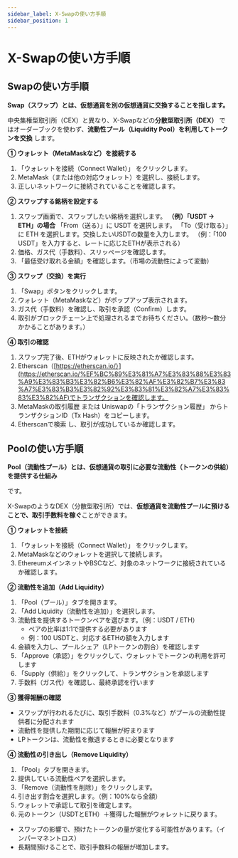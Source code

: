 ```yaml
---
sidebar_label: X-Swapの使い方手順
sidebar_position: 1
---
```


# X-Swapの使い方手順

## Swapの使い方手順

**Swap（スワップ）とは、仮想通貨を別の仮想通貨に交換することを指します。**

中央集権型取引所（CEX）と異なり、X-Swapなどの**分散型取引所（DEX）** ではオーダーブックを使わず、**流動性プール（Liquidity Pool）を利用してトークンを交換** します。

**① ウォレット（MetaMaskなど）を接続する**

1. 「ウォレットを接続（Connect Wallet）」 をクリックします。
2. MetaMask（または他の対応ウォレット）を選択し、接続します。
3. 正しいネットワークに接続されていることを確認します。

**② スワップする銘柄を設定する**

1. スワップ画面で、スワップしたい銘柄を選択します。
**（例）「USDT → ETH」の場合**
「From（送る）」に USDT を選択します。
「To（受け取る）」に ETH を選択します。交換したいUSDTの数量を入力します。
（例：「100 USDT」を入力すると、レートに応じたETHが表示される）
2. 価格、ガス代（手数料）、スリッページを確認します。
3. 「最低受け取れる金額」を確認します。（市場の流動性によって変動）

**③ スワップ（交換）を実行**

1. 「Swap」ボタンをクリックします。
2. ウォレット（MetaMaskなど）がポップアップ表示されます。
3. ガス代（手数料）を確認し、取引を承認（Confirm）します。
4. 取引がブロックチェーン上で処理されるまでお待ちください。（数秒～数分かかることがあります。）

**④ 取引の確認**

1. スワップ完了後、ETHがウォレットに反映されたか確認します。
2. Etherscan（[https://etherscan.io/）](https://etherscan.io/%EF%BC%89%E3%81%A7%E3%83%88%E3%83%A9%E3%83%B3%E3%82%B6%E3%82%AF%E3%82%B7%E3%83%A7%E3%83%B3%E3%82%92%E3%83%81%E3%82%A7%E3%83%83%E3%82%AF)でトランザクションを確認します。
3. MetaMaskの取引履歴 または Uniswapの「トランザクション履歴」 からトランザクションID（Tx Hash）をコピーします。
4. Etherscanで検索 し、取引が成功しているか確認します。



## Poolの使い方手順

**Pool（流動性プール）とは、仮想通貨の取引に必要な流動性（トークンの供給）を提供する仕組み**

です。

X-SwapのようなDEX（分散型取引所）では、**仮想通貨を流動性プールに預けることで、取引手数料を稼ぐ**ことができます。

**① ウォレットを接続**

1. 「ウォレットを接続（Connect Wallet）」 をクリックします。
2. MetaMaskなどのウォレットを選択して接続します。
3. EthereumメインネットやBSCなど、対象のネットワークに接続されているか確認します。

**② 流動性を追加（Add Liquidity）**

1. 「Pool（プール）」タブを開きます。
2. 「Add Liquidity（流動性を追加）」を選択します。
3. 流動性を提供するトークンペアを選びます。（例：USDT / ETH）
    - ペアの比率は1:1で提供する必要があります
    - 例：100 USDTと、対応するETHの額を入力します
4. 金額を入力し、プールシェア（LPトークンの割合）を確認します
5. 「Approve（承認）」をクリックして、ウォレットでトークンの利用を許可します
6. 「Supply（供給）」をクリックして、トランザクションを承認します
7. 手数料（ガス代）を確認し、最終承認を行います

**③ 獲得報酬の確認**

- スワップが行われるたびに、取引手数料（0.3%など）がプールの流動性提供者に分配されます
- 流動性を提供した期間に応じて報酬が貯まります
- LPトークンは、流動性を撤退するときに必要となります

**④ 流動性の引き出し（Remove Liquidity）**

1. 「Pool」タブを開きます。
2. 提供している流動性ペアを選択します。
3. 「Remove（流動性を削除）」をクリックします。
4. 引き出す割合を選択します。（例：100%なら全額）
5. ウォレットで承認して取引を確定します。
6. 元のトークン（USDTとETH）＋獲得した報酬がウォレットに戻ります。

- スワップの影響で、預けたトークンの量が変化する可能性があります。（インパーマネントロス）
- 長期間預けることで、取引手数料の報酬が増加します。